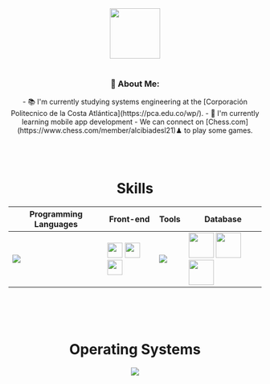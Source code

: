 <div align="Center">
<img width="100" src="https://github.com/user-attachments/assets/fae54e71-c962-4868-ad16-f727a0593d00" />

<br>
<br>

### 🤵 About Me:
<div>
- 📚 I'm currently studying systems engineering at the [Corporación Politecnico de la Costa Atlántica](https://pca.edu.co/wp/).
- 🌱 I'm currently learning mobile app development
-  We can connect on [Chess.com](https://www.chess.com/member/alcibiadesl21)♟ to play some games.
</div>
<br>
<br>
<br>

<div align="Center">
<h1>Skills</h1>
</div>

<div align="Center">

| Programming Languages | Front-end | Tools | Database | 
| ------------- | ------------- | ------------- | ------------- |
| <img src="https://skillicons.dev/icons?i=js,java,py"/> | <img width="30px" src="https://cdn.jsdelivr.net/gh/devicons/devicon/icons/html5/html5-original.svg" /> <img width="30px" src="https://cdn.jsdelivr.net/gh/devicons/devicon/icons/css3/css3-plain-wordmark.svg" /> <img width="30px" src="https://cdn.jsdelivr.net/gh/devicons/devicon/icons/bootstrap/bootstrap-plain.svg" /> | <img src="https://skillicons.dev/icons?i=bash,vscode,git"/> | <img width="50px" src="https://cdn.jsdelivr.net/gh/devicons/devicon/icons/mysql/mysql-original.svg" /> <img width="50px" src="https://cdn.jsdelivr.net/gh/devicons/devicon/icons/postgresql/postgresql-original.svg" /> <img width="50px" src="https://cdn.jsdelivr.net/gh/devicons/devicon/icons/mongodb/mongodb-plain.svg" /> |

</div>

<br>
<br>
<br>

<div align="Center">
<h1>Operating Systems</h1>

<img src="https://skillicons.dev/icons?i=windows,linux,mint,ubuntu"/>

</div>


